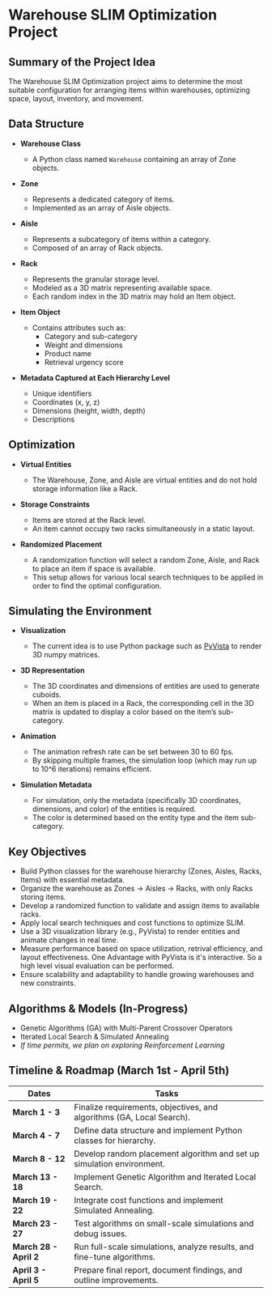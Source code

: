 # Warehouse SLIM Optimization Project

## Summary of the Project Idea

The Warehouse SLIM Optimization project aims to determine the most suitable configuration for arranging items within warehouses, optimizing space, layout, inventory, and movement.

## Data Structure

- **Warehouse Class**
  - A Python class named `Warehouse` containing an array of Zone objects.

- **Zone**
  - Represents a dedicated category of items.
  - Implemented as an array of Aisle objects.

- **Aisle**
  - Represents a subcategory of items within a category.
  - Composed of an array of Rack objects.

- **Rack**
  - Represents the granular storage level.
  - Modeled as a 3D matrix representing available space.
  - Each random index in the 3D matrix may hold an Item object.

- **Item Object**
  - Contains attributes such as:
    - Category and sub-category
    - Weight and dimensions
    - Product name
    - Retrieval urgency score

- **Metadata Captured at Each Hierarchy Level**
  - Unique identifiers
  - Coordinates (x, y, z)
  - Dimensions (height, width, depth)
  - Descriptions

## Optimization

- **Virtual Entities**
  - The Warehouse, Zone, and Aisle are virtual entities and do not hold storage information like a Rack.
  
- **Storage Constraints**
  - Items are stored at the Rack level.
  - An item cannot occupy two racks simultaneously in a static layout.

- **Randomized Placement**
  - A randomization function will select a random Zone, Aisle, and Rack to place an item if space is available.
  - This setup allows for various local search techniques to be applied in order to find the optimal configuration.

## Simulating the Environment

- **Visualization**
  - The current idea is to use Python package such as [PyVista](https://www.pyvista.org/) to render 3D numpy matrices.
  
- **3D Representation**
  - The 3D coordinates and dimensions of entities are used to generate cuboids.
  - When an item is placed in a Rack, the corresponding cell in the 3D matrix is updated to display a color based on the item’s sub-category.

- **Animation**
  - The animation refresh rate can be set between 30 to 60 fps.
  - By skipping multiple frames, the simulation loop (which may run up to 10^6 iterations) remains efficient.

- **Simulation Metadata**
  - For simulation, only the metadata (specifically 3D coordinates, dimensions, and color) of the entities is required.
  - The color is determined based on the entity type and the item sub-category.


## Key Objectives

- Build Python classes for the warehouse hierarchy (Zones, Aisles, Racks, Items) with essential metadata.
- Organize the warehouse as Zones → Aisles → Racks, with only Racks storing items.
- Develop a randomized function to validate and assign items to available racks.
- Apply local search techniques and cost functions to optimize SLIM.
- Use a 3D visualization library (e.g., PyVista) to render entities and animate changes in real time.
- Measure performance based on space utilization, retrival efficiency, and layout effectiveness. One Advantage with PyVista is it's interactive. So a high level visual evaluation can be performed.
- Ensure scalability and adaptability to handle growing warehouses and new constraints.


## Algorithms & Models (In-Progress)
- Genetic Algorithms (GA) with Multi-Parent Crossover Operators
- Iterated Local Search & Simulated Annealing
- _If time permits, we plan on exploring Reinforcement Learning_

## Timeline & Roadmap (March 1st - April 5th)

| **Dates**         | **Tasks**                                                                 |
|--------------------|--------------------------------------------------------------------------|
| **March 1 - 3**    | Finalize requirements, objectives, and algorithms (GA, Local Search).    |
| **March 4 - 7**    | Define data structure and implement Python classes for hierarchy.        |
| **March 8 - 12**   | Develop random placement algorithm and set up simulation environment.    |
| **March 13 - 18**  | Implement Genetic Algorithm and Iterated Local Search.                   |
| **March 19 - 22**  | Integrate cost functions and implement Simulated Annealing.              |
| **March 23 - 27**  | Test algorithms on small-scale simulations and debug issues.             |
| **March 28 - April 2** | Run full-scale simulations, analyze results, and fine-tune algorithms. |
| **April 3 - April 5** | Prepare final report, document findings, and outline improvements.     |
